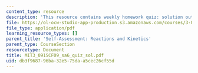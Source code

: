 ```yaml
---
content_type: resource
description: 'This resource contains weekly homework quiz: solution outline.'
file: https://ol-ocw-studio-app-production.s3.amazonaws.com/courses/3-091sc-introduction-to-solid-state-chemistry-fall-2010/db3f968796ba32e575daa5cec26cf55d_MIT3_091SCF09_sa6_quiz_sol.pdf
file_type: application/pdf
learning_resource_types: []
parent_title: 'Self-Assessment: Reactions and Kinetics'
parent_type: CourseSection
resourcetype: Document
title: MIT3_091SCF09_sa6_quiz_sol.pdf
uid: db3f9687-96ba-32e5-75da-a5cec26cf55d
---
```


